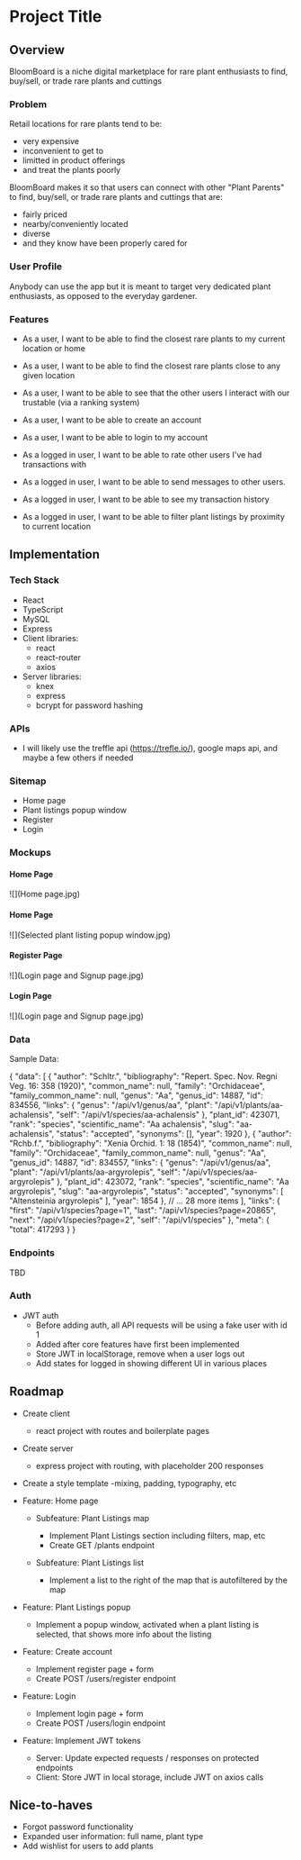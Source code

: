 # Project Title

## Overview

BloomBoard is a niche digital marketplace for rare plant enthusiasts to find, buy/sell, or trade rare plants and cuttings

### Problem

Retail locations for rare plants tend to be:

- very expensive
- inconvenient to get to
- limitted in product offerings
- and treat the plants poorly

BloomBoard makes it so that users can connect with other "Plant Parents" to find, buy/sell, or trade rare plants and cuttings that are:

- fairly priced
- nearby/conveniently located
- diverse
- and they know have been properly cared for

### User Profile

Anybody can use the app but it is meant to target very dedicated plant enthusiasts, as opposed to the everyday gardener.

### Features

- As a user, I want to be able to find the closest rare plants to my current location or home
- As a user, I want to be able to find the closest rare plants close to any given location
- As a user, I want to be able to see that the other users I interact with our trustable (via a ranking system)
- As a user, I want to be able to create an account
- As a user, I want to be able to login to my account
- As a logged in user, I want to be able to rate other users I've had transactions with

- As a logged in user, I want to be able to send messages to other users.
- As a logged in user, I want to be able to see my transaction history
- As a logged in user, I want to be able to filter plant listings by proximity to current location

## Implementation

### Tech Stack

- React
- TypeScript
- MySQL
- Express
- Client libraries:
  - react
  - react-router
  - axios
- Server libraries:
  - knex
  - express
  - bcrypt for password hashing

### APIs

- I will likely use the treffle api (https://trefle.io/), google maps api, and maybe a few others if needed

### Sitemap

- Home page
- Plant listings popup window
- Register
- Login

### Mockups

#### Home Page

![](Home page.jpg)

#### Home Page

![](Selected plant listing popup window.jpg)

#### Register Page

![](Login page and Signup page.jpg)

#### Login Page

![](Login page and Signup page.jpg)

### Data

Sample Data:

{
"data": [
{
"author": "Schltr.",
"bibliography": "Repert. Spec. Nov. Regni Veg. 16: 358 (1920)",
"common_name": null,
"family": "Orchidaceae",
"family_common_name": null,
"genus": "Aa",
"genus_id": 14887,
"id": 834556,
"links": {
"genus": "/api/v1/genus/aa",
"plant": "/api/v1/plants/aa-achalensis",
"self": "/api/v1/species/aa-achalensis"
},
"plant_id": 423071,
"rank": "species",
"scientific_name": "Aa achalensis",
"slug": "aa-achalensis",
"status": "accepted",
"synonyms": [],
"year": 1920
},
{
"author": "Rchb.f.",
"bibliography": "Xenia Orchid. 1: 18 (1854)",
"common_name": null,
"family": "Orchidaceae",
"family_common_name": null,
"genus": "Aa",
"genus_id": 14887,
"id": 834557,
"links": {
"genus": "/api/v1/genus/aa",
"plant": "/api/v1/plants/aa-argyrolepis",
"self": "/api/v1/species/aa-argyrolepis"
},
"plant_id": 423072,
"rank": "species",
"scientific_name": "Aa argyrolepis",
"slug": "aa-argyrolepis",
"status": "accepted",
"synonyms": [
"Altensteinia argyrolepis"
],
"year": 1854
}, // ... 28 more items
],
"links": {
"first": "/api/v1/species?page=1",
"last": "/api/v1/species?page=20865",
"next": "/api/v1/species?page=2",
"self": "/api/v1/species"
},
"meta": {
"total": 417293
}
}

### Endpoints

TBD

### Auth

- JWT auth
  - Before adding auth, all API requests will be using a fake user with id 1
  - Added after core features have first been implemented
  - Store JWT in localStorage, remove when a user logs out
  - Add states for logged in showing different UI in various places

## Roadmap

- Create client

  - react project with routes and boilerplate pages

- Create server

  - express project with routing, with placeholder 200 responses

- Create a style template
  -mixing, padding, typography, etc

- Feature: Home page

  - Subfeature: Plant Listings map

    - Implement Plant Listings section including filters, map, etc
    - Create GET /plants endpoint

  - Subfeature: Plant Listings list
    - Implement a list to the right of the map that is autofiltered by the map

- Feature: Plant Listings popup

  - Implement a popup window, activated when a plant listing is selected, that shows more info about the listing

- Feature: Create account

  - Implement register page + form
  - Create POST /users/register endpoint

- Feature: Login

  - Implement login page + form
  - Create POST /users/login endpoint

- Feature: Implement JWT tokens
  - Server: Update expected requests / responses on protected endpoints
  - Client: Store JWT in local storage, include JWT on axios calls

## Nice-to-haves

- Forgot password functionality
- Expanded user information: full name, plant type
- Add wishlist for users to add plants
